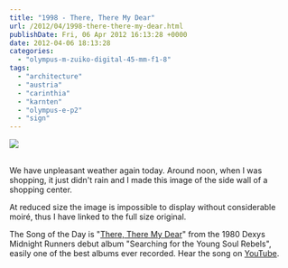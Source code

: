 ```yaml
---
title: "1998 - There, There My Dear"
url: /2012/04/1998-there-there-my-dear.html
publishDate: Fri, 06 Apr 2012 16:13:28 +0000
date: 2012-04-06 18:13:28
categories: 
  - "olympus-m-zuiko-digital-45-mm-f1-8"
tags: 
  - "architecture"
  - "austria"
  - "carinthia"
  - "karnten"
  - "olympus-e-p2"
  - "sign"
---
```

<div class="container">
<div class="center"><a target="_blank" href="https://d25zfm9zpd7gm5.cloudfront.net/orig/2012/20120406_112551_ps.jpg"><img src="https://d25zfm9zpd7gm5.cloudfront.net/0600x0600/2012/20120406_112551_ps.jpg" /></a></div>
</div>
<br />

We have unpleasant weather again today. Around noon, when I was shopping, it just didn't rain and I made this image of the side wall of a shopping center.

 At reduced size the image is impossible to display without considerable moiré, thus I have linked to the full size original.

The Song of the Day is "<a href="http://www.lyricsmode.com/lyrics/d/dexys_midnight_runners/there_there_my_dear.html" target="_blank">There, There My Dear</a>" from the 1980 Dexys Midnight Runners debut album "Searching for the Young Soul Rebels", easily one of the best albums ever recorded. Hear the song on <a href="http://www.youtube.com/watch?v=npZFHthhq54" target="_blank">YouTube</a>.

